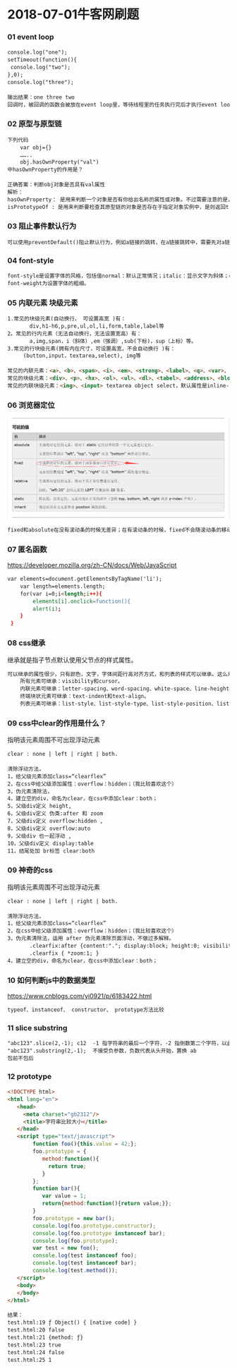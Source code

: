# 2018-07-01牛客网刷题

### 01 event loop
```html
console.log("one");
setTimeout(function(){
 console.log("two");
},0);
console.log("three");

输出结果：one three two 
回调时，被回调的函数会被放在event loop里，等待线程里的任务执行完后才执行event loop里的代码。 因此，上述代码会先把线程里的执行完后，再执行event loop里的setTimeout函数.
```

### 02 原型与原型链
```html
下列代码
    var obj={}
    ……..
    obj.hasOwnProperty("val")
中hasOwnProperty的作用是？

正确答案：判断obj对象是否具有val属性
解析：
hasOwnProperty： 是用来判断一个对象是否有你给出名称的属性或对象。不过需要注意的是，此方法无法检查该对象的原型链中是否具有该属性，该属性必须是对象本身的一个成员。
isPrototypeOf : 是用来判断要检查其原型链的对象是否存在于指定对象实例中，是则返回true，否则返回false。
```

### 03 阻止事件默认行为
```html
可以使用preventDefault()阻止默认行为，例如a链接的跳转，在a链接跳转中，需要先对a链接绑定点击事件，然后在a链接的事件对象中调用该方法即可
```

### 04 font-style
```html
font-style是设置字体的风格，包括值normal：默认正常情况；italic：显示文字为斜体；oblique：显示文字为斜体；inherit：从父亲那继承一个样式字体；
font-weight为设置字体的粗细。
```
 
### 05 内联元素 块级元素
```html
1.常见的块级元素(自动换行， 可设置高宽 )有：
       div,h1-h6,p,pre,ul,ol,li,form,table,label等
2。常见的行内元素（无法自动换行，无法设置宽高）有：
       a,img,span，i（斜体）,em（强调）,sub(下标)，sup（上标）等。
3.常见的行块级元素(拥有内在尺寸，可设置高宽，不会自动换行 )有：
     (button,input，textarea,select), img等

常见的内联元素：<a>、<b>、<span>、<i>、<em>、<strong>、<label>、<q>、<var>、<cite>、<code>
常见的块级元素：<div>、<p>、<hx>、<ol>、<ul>、<dl>、<tabel>、<address>、<blockquote>、<form>
常见的内联块级元素：<img>、<input> textarea object select，默认属性是inline-block
```

### 06 浏览器定位
![图片](https://github.com/ifunplus/ifunplus/blob/master/image/fixed.png)
```html
fixed和absolute在没有滚动条的时候无差异；在有滚动条的时候，fixed不会随滚动条的移动而移动，而absolute则会随之移动
```

### 07 匿名函数
https://developer.mozilla.org/zh-CN/docs/Web/JavaScript
```html
var elements=document.getElementsByTagName('li');
    var length=elements.length;
    for(var i=0;i<length;i++){
        elements[i].onclick=function(){
        alert(i);
    }
 }
```

### 08 css继承
继承就是指子节点默认使用父节点的样式属性。
```html
可以继承的属性很少，只有颜色，文字，字体间距行高对齐方式，和列表的样式可以继承。这么来记很轻松的呀！不要被下边的吓到了哦~
    所有元素可继承：visibility和cursor。
    内联元素可继承：letter-spacing、word-spacing、white-space、line-height、color、font、font-family、font-size、font-style、font-variant、     font-weight、text-decoration、text-transform、direction。
    终端块状元素可继承：text-indent和text-align。
    列表元素可继承：list-style、list-style-type、list-style-position、list-style-image。
```

### 09 css中clear的作用是什么？
指明该元素周围不可出现浮动元素
```html
clear : none | left | right | both.

清除浮动方法，
1，给父级元素添加class=“clearflex”
2，在css中给父级添加属性：overflow：hidden；（我比较喜欢这个）
3，伪元素清除法，
4，建立空的div，命名为clear，在css中添加clear：both；
5，父级div定义 height, 
6，父级div定义 伪类:after 和 zoom
7，父级div定义 overflow:hidden ,
8，父级div定义 overflow:auto 
9，父级div 也一起浮动 ,
10，父级div定义 display:table
11，结尾处加 br标签 clear:both 
```

### 09 神奇的css
指明该元素周围不可出现浮动元素
```html
clear : none | left | right | both.

清除浮动方法，
1，给父级元素添加class=“clearflex”
2，在css中给父级添加属性：overflow：hidden；（我比较喜欢这个）
3，伪元素清除法，运用 after 伪元素清除页面浮动，不做过多解释。
       .clearfix:after {content:"."; display:block; height:0; visibility:hidden; clear:both; }
       .clearfix { *zoom:1; }
4，建立空的div，命名为clear，在css中添加clear：both；
```

### 10 如何判断js中的数据类型
https://www.cnblogs.com/yi0921/p/6183422.html
```html
typeof、instanceof、 constructor、 prototype方法比较
```

### 11 slice substring

```html
"abc123".slice(2,-1); c12  -1 指字符串的最后一个字符，-2 指倒数第二个字符，以此类推。
"abc123".substring(2,-1);  不接受负参数，负数代表从头开始，置换 ab
包前不包后
```
### 12 prototype
```html
<!DOCTYPE html>
<html lang="en">
   <head>
     <meta charset="gb2312"/>
     <title>字符串比较大小</title>
   </head>
   <script type="text/javascript">
		function foo(){this.value = 42;};
		foo.prototype = {
		   method:function(){
			 return true;
		   }
		};
		function bar(){
		   var value = 1;
		   return{method:function(){return value;}};
		}
		foo.prototype = new bar();
		console.log(foo.prototype.constructor);
		console.log(foo.prototype instanceof bar);
		console.log(foo.prototype);
		var test = new foo();
		console.log(test instanceof foo);
		console.log(test instanceof bar);
		console.log(test.method());
   </script>
   <body>
   </body>
</html>

结果：
test.html:19 ƒ Object() { [native code] }
test.html:20 false
test.html:21 {method: ƒ}
test.html:23 true
test.html:24 false
test.html:25 1
```
